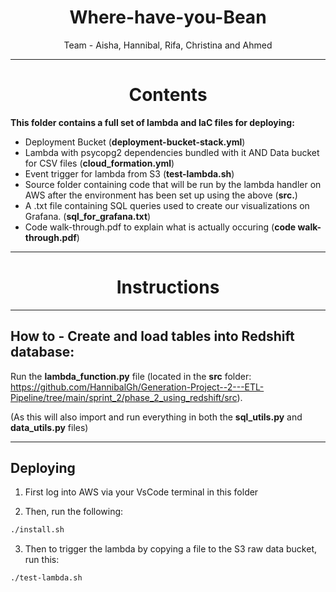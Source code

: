 <h1 align="center"> Where-have-you-Bean </h1>

<p align="center"> Team - Aisha, Hannibal, Rifa, Christina and Ahmed  </p>

---


<h1 align="center"> Contents </h1>


**This folder contains a full set of lambda and IaC files for deploying:**

- Deployment Bucket (**deployment-bucket-stack.yml**)
- Lambda with psycopg2 dependencies bundled with it  AND  Data bucket for CSV files (**cloud_formation.yml**)
- Event trigger for lambda from S3 (**test-lambda.sh**)
- Source folder containing code that will be run by the lambda handler on AWS after the environment has been set up using the above (**src.**)
- A .txt file containing SQL queries used to create our visualizations on Grafana. (**sql_for_grafana.txt**)
- Code walk-through.pdf to explain what is actually occuring (**code walk-through.pdf**)

---


<h1 align="center"> Instructions </h1>


---



## How to - Create and load tables into Redshift database:


Run the **lambda_function.py** file (located in the **src** folder: https://github.com/HannibalGh/Generation-Project--2---ETL-Pipeline/tree/main/sprint_2/phase_2_using_redshift/src).


(As this will also import and run everything in both the **sql_utils.py** and **data_utils.py** files)

---


## Deploying

1) First log into AWS via your VsCode terminal in this folder


2) Then, run the following:

```sh
./install.sh
```

3) Then to trigger the lambda by copying a file to the S3 raw data bucket, run this:

```sh
./test-lambda.sh
```
